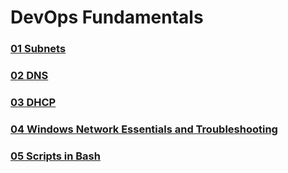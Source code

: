 # DevOps Fundamentals
### [01 Subnets](https://github.com/MikeBakinovski/DevOps_Fundamentals/blob/main/01%20Subnets/README.md)</br>
### [02 DNS](https://github.com/MikeBakinovski/DevOps_Fundamentals/blob/main/02%20DNS/README.md)</br>
### [03 DHCP](https://github.com/MikeBakinovski/DevOps_Fundamentals/blob/main/03%20DHCP/README.md)</br>
### [04 Windows Network Essentials and Troubleshooting](https://github.com/MikeBakinovski/DevOps_Fundamentals/blob/main/04%20Windows%20Network%20Essentials%20and%20Troubleshooting/README.md)</br>
### [05 Scripts in Bash](https://github.com/MikeBakinovski/DevOps_Fundamentals/blob/main/05%20Scripts%20in%20Bash/README.md)</br>
